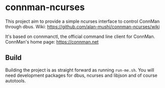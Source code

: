 # connman-ncurses

This project aim to provide a simple ncurses interface to control ConnMan through
dbus. Wiki: https://github.com/alan-mushi/connman-ncurses/wiki

It's based on connmanctl, the official command line client for ConnMan.
ConnMan's home page: https://connman.net

## Build

Building the project is as straight forward as running `run-me.sh`.
You will need development packages for dbus, ncurses and libjson and of course
autotools.
